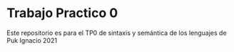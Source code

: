 # Trabajo Practico 0


Este repositorio es para el TP0 de sintaxis y semántica de los lenguajes de Puk Ignacio 2021

